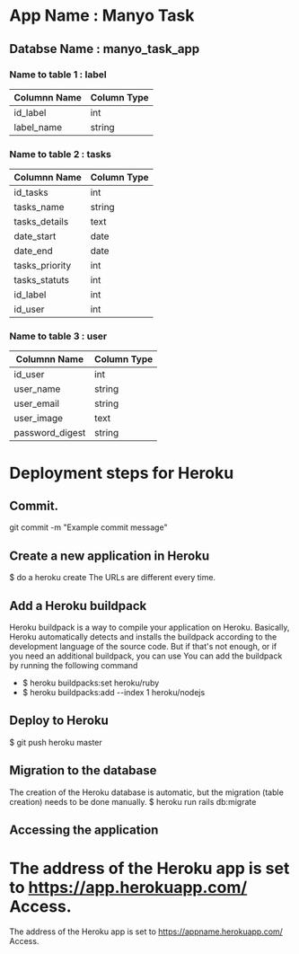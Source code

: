 # App Name : Manyo Task 

## Databse Name : manyo_task_app

### Name to table 1 :  label

Columnn Name | Column Type
------------ | -------------
id_label     | int
label_name   | string

### Name to table 2 :  tasks

Columnn Name  | Column Type
------------- | -------------
id_tasks      | int
tasks_name    | string
tasks_details | text
date_start    | date
date_end      | date
tasks_priority| int
tasks_statuts | int
id_label      | int
id_user       | int


### Name to table 3 :  user

Columnn Name   | Column Type
-------------- | -------------
id_user        | int
user_name      | string
user_email     | string
user_image     | text
password_digest| string

# Deployment steps for Heroku

## Commit.
git commit -m "Example commit message"

## Create a new application in Heroku
$ do a heroku create
The URLs are different every time.

## Add a Heroku buildpack
Heroku buildpack is a way to compile your application on Heroku.
Basically, Heroku automatically detects and installs the buildpack according to the development language of the source code. But if that's not enough, or if you need an additional buildpack, you can use
You can add the buildpack by running the following command
- $ heroku buildpacks:set heroku/ruby
- $ heroku buildpacks:add --index 1 heroku/nodejs

## Deploy to Heroku
 $ git push heroku master

## Migration to the database
The creation of the Heroku database is automatic, but the migration (table creation) needs to be done manually.
$ heroku run rails db:migrate

## Accessing the application
The address of the Heroku app is set to https://app.herokuapp.com/
Access.
=======
The address of the Heroku app is set to https://appname.herokuapp.com/
Access.

